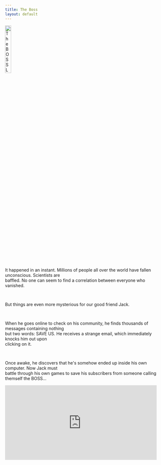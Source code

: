 ```yaml
---
title: The Boss
layout: default
--- 
```

<img src="{{base}}/img/the boss image.png" style="width:20%; height:20%" alt="The BOSS Logo" title="The BOSS logo"/>
<article>
  <p>It happened in an instant. Millions of people all over the world have fallen unconscious.
    Scientists are <br> baffled.
    No one
    can seem to find a correlation between everyone who vanished.</p>
  <br />
  <p>But things are even more mysterious for our good friend Jack.</p>
  <br />
  <p>When he goes online to check on his community, he finds thousands of messages containing nothing <br> but two
    words: SAVE US.
    He receives a strange email, which immediately knocks him out upon<br>clicking on it.</p>
  <br />
  <p>Once awake, he discovers that he's somehow ended up inside his own computer. Now Jack must<br /> battle through
    his own games
    to save his subscribers from someone calling themself the BOSS...</p>
</article>

<iframe src="https://widgets.gamejolt.com/package/v1?key=KC7eij5R" width="500" height="245" frameborder="0"></iframe>